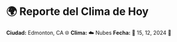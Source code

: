 # 🌍 Reporte del Clima de Hoy

**Ciudad:** Edmonton, CA 🌐
**Clima:** ☁️ Nubes
**Fecha:** 📅 15, 12, 2024 🚀
